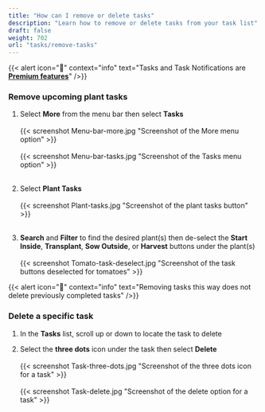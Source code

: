 ```yaml
---
title: "How can I remove or delete tasks"
description: "Learn how to remove or delete tasks from your task list"
draft: false
weight: 702
url: "tasks/remove-tasks"
---
```


{{< alert icon="💸" context="info" text="Tasks and Task Notifications are [**Premium features**](../../account/premium-subscription)" />}}

### Remove upcoming plant tasks
1. Select **More** from the menu bar then select **Tasks**<br /><br />
   {{< screenshot Menu-bar-more.jpg "Screenshot of the More menu option" >}}<br /><br />
   {{< screenshot Menu-bar-tasks.jpg "Screenshot of the Tasks menu option" >}}<br /><br />

2. Select **Plant Tasks**<br /><br />
   {{< screenshot Plant-tasks.jpg "Screenshot of the plant tasks button" >}}<br /><br />

3. **Search** and **Filter** to find the desired plant(s) then de-select the **Start Inside**, **Transplant**, **Sow Outside**, or **Harvest** buttons under the plant(s)<br /><br />
{{< screenshot Tomato-task-deselect.jpg "Screenshot of the task buttons deselected for tomatoes" >}}

{{< alert icon="🫛" context="info" text="Removing tasks this way does not delete previously completed tasks" />}}

### Delete a specific task
1. In the **Tasks** list, scroll up or down to locate the task to delete

2. Select the **three dots** icon under the task then select **Delete**<br /><br />
{{< screenshot Task-three-dots.jpg "Screenshot of the three dots icon for a task" >}}<br /><br />
{{< screenshot Task-delete.jpg "Screenshot of the delete option for a task" >}}<br /><br />
